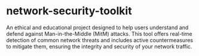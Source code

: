 # network-security-toolkit
An ethical and educational project designed to help users understand and defend against Man-in-the-Middle (MitM) attacks. This tool offers real-time detection of common network threats and includes active countermeasures to mitigate them, ensuring the integrity and security of your network traffic.
